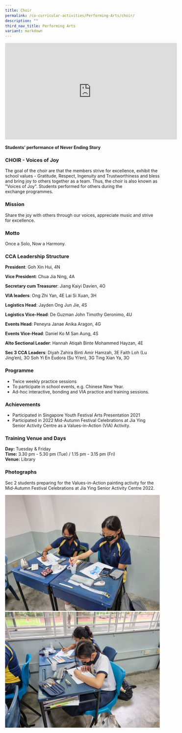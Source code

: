 ```yaml
---
title: Choir
permalink: /co-curricular-activities/Performing-Arts/choir/
description: ""
third_nav_title: Performing Arts
variant: markdown
---
```

<iframe width="560" height="315" src="https://www.youtube.com/embed/8xxjiC7tFfc" title="YouTube video player" frameborder="0" allow="accelerometer; autoplay; clipboard-write; encrypted-media; gyroscope; picture-in-picture; web-share" allowfullscreen=""></iframe>  

**Students’ performance of Never Ending Story**

### CHOIR - Voices of Joy

The goal of the choir are that the&nbsp;members strive for excellence, exhibit&nbsp;the school values - Gratitude, Respect,&nbsp;Ingenuity and Trustworthiness and&nbsp;bless and bring joy to others together&nbsp;as a team. Thus, the choir is also&nbsp;known as "Voices of Joy". Students&nbsp;performed for others during the exchange&nbsp;programmes.

### Mission

Share the joy with others through our voices, appreciate music and strive for excellence.

### Motto

Once a Solo, Now a Harmony.


### CCA Leadership Structure

**President**: Goh Xin Hui, 4N

**Vice President**: Chua Jia Ning, 4A

**Secretary cum Treasurer**: Jiang Kaiyi Davien, 4O

**VIA leaders**: 
Ong Zhi Yan, 4E
Lai Si Xuan, 3H

**Logistics Head**: Jayden Ong Jun Jie, 4S

**Logistics Vice-Head**: De Guzman John Timothy Geronimo, 4U

**Events Head**: Peneyra Janae Anika Aragon, 4G

**Events Vice-Head**: Daniel Ko M San Aung, 4S

**Alto Sectional Leader**: Hannah Atiqah Binte Mohammed Hayzan, 4E

**Sec 3 CCA Leaders**:
Diyah Zahira Binti Amir Hamzah, 3E
Faith Loh (Lu Jing’en), 3O
Soh Yi En Eudora (Su Yi’en), 3G
Ting Xian Ya, 3O
  

### Programme
*   Twice weekly practice sessions
*   To participate in school events, e.g. Chinese New Year.
*   Ad-hoc interactive, bonding and VIA practice and training sessions.

### Achievements
*   Participated in Singapore Youth Festival Arts Presentation 2021
*   Participated in 2022 Mid-Autumn Festival Celebrations at Jia Ying Senior Activity Centre as a Values-in-Action (VIA) Activity.
    

### Training Venue and Days

**Day:**&nbsp;Tuesday &amp; Friday   
**Time:**&nbsp;3.30 pm - 5.30 pm (Tue) / 1.15 pm - 3.15 pm (Fri)   
**Venue:**&nbsp;Library

### Photographs

Sec 2 students preparing for the Values-in-Action painting activity for the Mid-Autumn Festival Celebrations at Jia Ying Senior Activity Centre 2022.

![](/images/Choir/Choir%201.jpg)
![](/images/Choir/Choir%202.jpg)